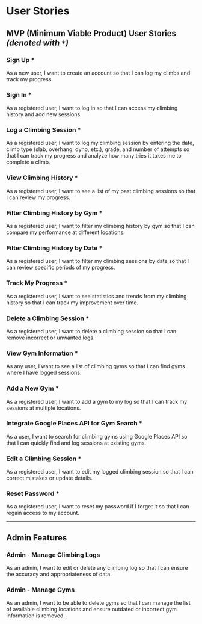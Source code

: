 # User Stories

## **MVP (Minimum Viable Product) User Stories** *(denoted with `*`)*

### **Sign Up** *  
As a new user, I want to create an account so that I can log my climbs and track my progress.

### **Sign In** *  
As a registered user, I want to log in so that I can access my climbing history and add new sessions.

### **Log a Climbing Session** *  
As a registered user, I want to log my climbing session by entering the date, climb type
(slab, overhang, dyno, etc.), grade, and number of attempts so that I can track my progress and analyze how many tries
it takes me to complete a climb.

### **View Climbing History** *  
As a registered user, I want to see a list of my past climbing sessions so that I can review my progress.

### **Filter Climbing History by Gym** *  
As a registered user, I want to filter my climbing history by gym so that I can compare my performance at different
locations.

### **Filter Climbing History by Date** *  
As a registered user, I want to filter my climbing sessions by date so that I can review specific periods of my
progress.

### **Track My Progress** *  
As a registered user, I want to see statistics and trends from my climbing history so that I can track my improvement
over time.

### **Delete a Climbing Session** *  
As a registered user, I want to delete a climbing session so that I can remove incorrect or unwanted logs.

### **View Gym Information** *  
As any user, I want to see a list of climbing gyms so that I can find gyms where I have logged sessions.

### **Add a New Gym** *  
As a registered user, I want to add a gym to my log so that I can track my sessions at multiple locations.

### **Integrate Google Places API for Gym Search** *  
As a user, I want to search for climbing gyms using Google Places API so that I can quickly find and log sessions at existing gyms.

### **Edit a Climbing Session** *  
As a registered user, I want to edit my logged climbing session so that I can correct mistakes or update details.

### **Reset Password** *  
As a registered user, I want to reset my password if I forget it so that I can regain access to my account.

---

## **Admin Features**

### **Admin - Manage Climbing Logs**
As an admin, I want to edit or delete any climbing log so that I can ensure the accuracy and appropriateness of data.

### **Admin - Manage Gyms**
As an admin, I want to be able to delete gyms so that I can manage the list of available climbing locations and ensure outdated or incorrect gym information is removed.